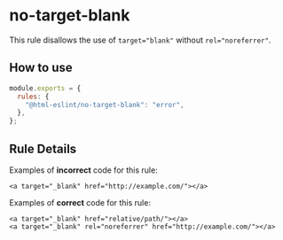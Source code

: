 # no-target-blank

This rule disallows the use of `target="blank"` without `rel="noreferrer"`.

## How to use

```js,.eslintrc.js
module.exports = {
  rules: {
    "@html-eslint/no-target-blank": "error",
  },
};
```

## Rule Details

Examples of **incorrect** code for this rule:

```html,incorrect
<a target="_blank" href="http://example.com/"></a>
```

Examples of **correct** code for this rule:

```html,correct
<a target="_blank" href="relative/path/"></a>
<a target="_blank" rel="noreferrer" href="http://example.com/"></a>
```
